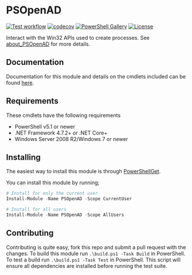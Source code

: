 # PSOpenAD

[![Test workflow](https://github.com/jborean93/PSOpenAD/workflows/Test%20PSOpenAD/badge.svg)](https://github.com/jborean93/PSOpenAD/actions/workflows/ci.yml)
[![codecov](https://codecov.io/gh/jborean93/PSOpenAD/branch/main/graph/badge.svg?token=b51IOhpLfQ)](https://codecov.io/gh/jborean93/PSOpenAD)
[![PowerShell Gallery](https://img.shields.io/powershellgallery/dt/PSOpenAD.svg)](https://www.powershellgallery.com/packages/PSOpenAD)
[![License](https://img.shields.io/badge/license-MIT-blue.svg)](https://github.com/jborean93/PSOpenAD/blob/main/LICENSE)

Interact with the Win32 APIs used to create processes.
See [about_PSOpenAD](docs/en-US/about_PSOpenAD.md) for more details.

## Documentation

Documentation for this module and details on the cmdlets included can be found [here](docs/en-US/PSOpenAD.md).

## Requirements

These cmdlets have the following requirements

* PowerShell v5.1 or newer
* .NET Framework 4.7.2+ or .NET Core+
* Windows Server 2008 R2/Windows 7 or newer

## Installing

The easiest way to install this module is through
[PowerShellGet](https://docs.microsoft.com/en-us/powershell/gallery/overview).

You can install this module by running;

```powershell
# Install for only the current user
Install-Module -Name PSOpenAD -Scope CurrentUser

# Install for all users
Install-Module -Name PSOpenAD -Scope AllUsers
```

## Contributing

Contributing is quite easy, fork this repo and submit a pull request with the changes.
To build this module run `.\build.ps1 -Task Build` in PowerShell.
To test a build run `.\build.ps1 -Task Test` in PowerShell.
This script will ensure all dependencies are installed before running the test suite.
